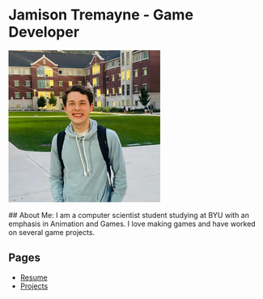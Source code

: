 # Jamison Tremayne - Game Developer
<p align="left">
  <img src="my_picture.png" alt="A photo of me" width="300">
</p>
## About Me: 
I am a computer scientist student studying at BYU with an emphasis in Animation and Games. I love making games and have worked on several game projects.

## Pages
- [Resume](resume.md)
- [Projects](projects.md)
